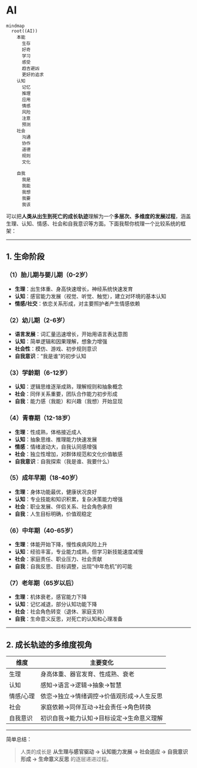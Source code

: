 # AI

```mermaid
mindmap
  root((AI))
    本能
      生存
      好奇
      学习
      感受
      趋吉避凶
      更好的追求      
    认知
      记忆
      推理
      应用
      情感
      风险
      注意
      预测
    社会
      沟通
      协作
      道德
      规则
      文化
      
    自我
      我是
      我能
      我想
      我要
      我该
```


可以把**人类从出生到死亡的成长轨迹**理解为一个**多层次、多维度的发展过程**，涵盖生理、认知、情感、社会和自我意识等方面。下面我帮你梳理一个比较系统的框架：

---

## 1. **生命阶段**

### （1）胎儿期与婴儿期（0-2岁）

* **生理**：出生体重、身高快速增长，神经系统快速发育
* **认知**：感官能力发展（视觉、听觉、触觉），建立对环境的基本认知
* **情感/社交**：依恋关系形成，对主要照护者产生情感依赖

### （2）幼儿期（2-6岁）

* **语言发展**：词汇量迅速增长，开始用语言表达意图
* **认知**：简单逻辑和因果理解，想象力增强
* **社会性**：模仿、游戏、初步规则意识
* **自我意识**：“我是谁”的初步认知

### （3）学龄期（6-12岁）

* **认知**：逻辑思维逐渐成熟，理解规则和抽象概念
* **社会**：同伴关系重要，团队合作能力初步形成
* **自我**：能力感（我能）和兴趣（我想）开始显现

### （4）青春期（12-18岁）

* **生理**：性成熟，体格接近成人
* **认知**：抽象思维、推理能力快速发展
* **情感**：情绪波动大，自我认同感增强
* **社会**：独立性增加，对群体规范和文化价值敏感
* **自我意识**：自我探索（我是谁、我要什么）

### （5）成年早期（18-40岁）

* **生理**：身体功能最优，健康状况良好
* **认知**：专业技能和知识积累，复杂决策能力增强
* **社会**：职业发展、伴侣关系、社会角色承担
* **自我**：人生目标明确，价值观稳定

### （6）中年期（40-65岁）

* **生理**：体能开始下降，慢性疾病风险上升
* **认知**：经验丰富，专业能力成熟，但学习新技能速度减慢
* **社会**：家庭责任、职业压力、社会贡献
* **自我**：自我反思、目标调整，出现“中年危机”的可能

### （7）老年期（65岁以后）

* **生理**：机体衰老，感官能力下降
* **认知**：记忆减退，部分认知功能下降
* **社会**：社会角色转变（退休、家庭支持）
* **自我**：生命意义反思，对死亡的认知和心理准备

---

## 2. **成长轨迹的多维度视角**

| 维度    | 主要变化                  |
| ----- | --------------------- |
| 生理    | 身高体重、器官发育、性成熟、衰老      |
| 认知    | 感知→语言→逻辑→抽象→智慧        |
| 情感/心理 | 依恋→独立→情绪调控→价值观形成→人生反思 |
| 社会    | 家庭依赖→同伴互动→社会责任→角色转换   |
| 自我意识  | 初识自我→能力认知→目标设定→生命意义理解 |

---

简单总结：

> 人类的成长是 **从生理与感官驱动 → 认知能力发展 → 社会适应 → 自我意识形成 → 生命意义反思** 的逐层递进过程。
